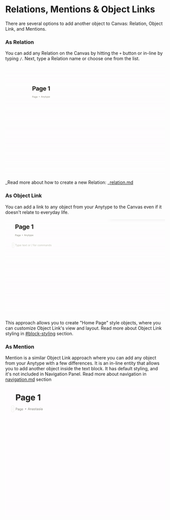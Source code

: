 # Relations, Mentions & Object Links

There are several options to add another object to Canvas: Relation, Object Link, and Mentions.

### As Relation

You can add any Relation on the Canvas by hitting the `+` button or in-line by typing `/`. Next, type a Relation name or choose one from the list.

![](<../../../.gitbook/assets/ezgif-4-ea6acf421512 (1).gif>)

\_Read more about how to create a new Relation: \_[relation.md](../../relation.md "mention")

### As Object Link

You can add a link to any object from your Anytype to the Canvas even if it doesn't relate to everyday life.

![](<../../../.gitbook/assets/ezgif-4-ab32385c08cf (1).gif>)

This approach allows you to create "Home Page" style objects, where you can customize Object Link's view and layout. Read more about Object Link styling in [#block-styling](relations-mentions-and-object-links.md#block-styling "mention") section.

### As Mention

Mention is a similar Object Link approach where you can add any object from your Anytype with a few differences. It is an in-line entity that allows you to add another object inside the text block. It has default styling, and it's not included in Navigation Panel. Read more about navigation in [navigation.md](../../../features/navigation.md "mention") section

![](../../../.gitbook/assets/ezgif-2-9fa3d89f6559.gif)

##
